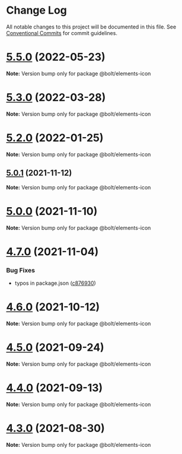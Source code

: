 # Change Log

All notable changes to this project will be documented in this file.
See [Conventional Commits](https://conventionalcommits.org) for commit guidelines.

# [5.5.0](https://github.com/bolt-design-system/bolt/tree/master/packages/elements/bolt-icon/compare/v5.4.0...v5.5.0) (2022-05-23)

**Note:** Version bump only for package @bolt/elements-icon





# [5.3.0](https://github.com/bolt-design-system/bolt/tree/master/packages/elements/bolt-icon/compare/v5.2.4...v5.3.0) (2022-03-28)

**Note:** Version bump only for package @bolt/elements-icon





# [5.2.0](https://github.com/bolt-design-system/bolt/tree/master/packages/elements/bolt-icon/compare/v5.1.1...v5.2.0) (2022-01-25)

**Note:** Version bump only for package @bolt/elements-icon





## [5.0.1](https://github.com/bolt-design-system/bolt/tree/master/packages/elements/bolt-icon/compare/v5.0.0...v5.0.1) (2021-11-12)

**Note:** Version bump only for package @bolt/elements-icon





# [5.0.0](https://github.com/bolt-design-system/bolt/tree/master/packages/elements/bolt-icon/compare/v4.7.0...v5.0.0) (2021-11-10)

**Note:** Version bump only for package @bolt/elements-icon





# [4.7.0](https://github.com/bolt-design-system/bolt/tree/master/packages/elements/bolt-icon/compare/v4.6.2...v4.7.0) (2021-11-04)


### Bug Fixes

* typos in package.json ([c876930](https://github.com/bolt-design-system/bolt/tree/master/packages/elements/bolt-icon/commit/c876930180b63975605f135c78371aaa43e41020))





# [4.6.0](https://github.com/bolt-design-system/bolt/tree/master/packages/elements/bolt-text-link/compare/v4.5.1...v4.6.0) (2021-10-12)

**Note:** Version bump only for package @bolt/elements-icon





# [4.5.0](https://github.com/bolt-design-system/bolt/tree/master/packages/elements/bolt-text-link/compare/v4.4.0...v4.5.0) (2021-09-24)

**Note:** Version bump only for package @bolt/elements-icon





# [4.4.0](https://github.com/bolt-design-system/bolt/tree/master/packages/elements/bolt-text-link/compare/v4.3.0...v4.4.0) (2021-09-13)

**Note:** Version bump only for package @bolt/elements-icon





# [4.3.0](https://github.com/bolt-design-system/bolt/tree/master/packages/elements/bolt-text-link/compare/v4.2.3...v4.3.0) (2021-08-30)

**Note:** Version bump only for package @bolt/elements-icon
